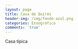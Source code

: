 ```yaml
---
layout: page
title: Casa de Quirós
header-img: /img/fondo-azul.png
categories: Etnográfico
comments: 'true'
---
```



Casa típica 

<div class="photos">
</div>
